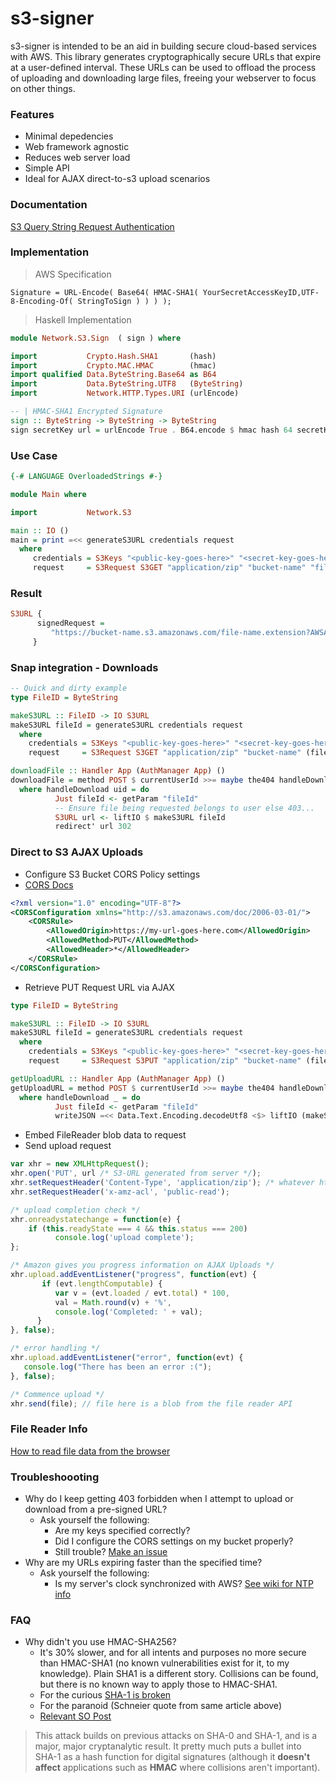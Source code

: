 s3-signer
======
s3-signer is intended to be an aid in building secure cloud-based services with
AWS. This library generates cryptographically secure URLs that
expire at a user-defined interval. These URLs can be used to offload
the process of uploading and downloading large files, freeing your
webserver to focus on other things. 

### Features
 - Minimal depedencies
 - Web framework agnostic
 - Reduces web server load
 - Simple API
 - Ideal for AJAX direct-to-s3 upload scenarios

### Documentation
[S3 Query String Request Authentication](http://docs.aws.amazon.com/AmazonS3/latest/dev/RESTAuthentication.html#RESTAuthenticationQueryStringAuth)

### Implementation

> AWS Specification

```shell
Signature = URL-Encode( Base64( HMAC-SHA1( YourSecretAccessKeyID,UTF-8-Encoding-Of( StringToSign ) ) ) );
```
> Haskell Implementation

```haskell
module Network.S3.Sign  ( sign ) where

import           Crypto.Hash.SHA1       (hash)
import           Crypto.MAC.HMAC        (hmac)
import qualified Data.ByteString.Base64 as B64
import           Data.ByteString.UTF8   (ByteString)
import           Network.HTTP.Types.URI (urlEncode)

-- | HMAC-SHA1 Encrypted Signature
sign :: ByteString -> ByteString -> ByteString
sign secretKey url = urlEncode True . B64.encode $ hmac hash 64 secretKey url
```

### Use Case
```haskell
{-# LANGUAGE OverloadedStrings #-}

module Main where

import           Network.S3

main :: IO ()
main = print =<< generateS3URL credentials request
  where
     credentials = S3Keys "<public-key-goes-here>" "<secret-key-goes-here>"
     request     = S3Request S3GET "application/zip" "bucket-name" "file-name.extension" 3 -- 3 secs until expired
```
### Result
```haskell
S3URL {
      signedRequest =
         "https://bucket-name.s3.amazonaws.com/file-name.extension?AWSAccessKeyId=<public-key-goes-here>&Expires=1402346638&Signature=1XraY%2Bhp117I5CTKNKPc6%2BiihRA%3D"
     }
```

### Snap integration - Downloads
```haskell
-- Quick and dirty example
type FileID = ByteString

makeS3URL :: FileID -> IO S3URL
makeS3URL fileId = generateS3URL credentials request
  where
    credentials = S3Keys "<public-key-goes-here>" "<secret-key-goes-here>"
    request     = S3Request S3GET "application/zip" "bucket-name" (fileId <> ".zip") 3 

downloadFile :: Handler App (AuthManager App) ()
downloadFile = method POST $ currentUserId >>= maybe the404 handleDownload
  where handleDownload uid = do
          Just fileId <- getParam "fileId"
          -- Ensure file being requested belongs to user else 403...
          S3URL url <- liftIO $ makeS3URL fileId
          redirect' url 302
```
### Direct to S3 AJAX Uploads
   - Configure S3 Bucket CORS Policy settings
   - [CORS Docs](http://docs.aws.amazon.com/AmazonS3/latest/dev/cors.html#how-do-i-enable-cors)

```xml
<?xml version="1.0" encoding="UTF-8"?>
<CORSConfiguration xmlns="http://s3.amazonaws.com/doc/2006-03-01/">
    <CORSRule>
        <AllowedOrigin>https://my-url-goes-here.com</AllowedOrigin>
        <AllowedMethod>PUT</AllowedMethod>
        <AllowedHeader>*</AllowedHeader>
    </CORSRule>
</CORSConfiguration>
```
   - Retrieve PUT Request URL via AJAX 

```haskell
type FileID = ByteString

makeS3URL :: FileID -> IO S3URL
makeS3URL fileId = generateS3URL credentials request
  where
    credentials = S3Keys "<public-key-goes-here>" "<secret-key-goes-here>"
    request     = S3Request S3PUT "application/zip" "bucket-name" (fileId <> ".zip") 3 

getUploadURL :: Handler App (AuthManager App) ()
getUploadURL = method POST $ currentUserId >>= maybe the404 handleDownload
  where handleDownload _ = do
          Just fileId <- getParam "fileId"
          writeJSON =<< Data.Text.Encoding.decodeUtf8 <$> liftIO (makeS3URL fileId)
```
   - Embed FileReader blob data to request
   - Send upload request

```javascript
var xhr = new XMLHttpRequest();
xhr.open('PUT', url /* S3-URL generated from server */);
xhr.setRequestHeader('Content-Type', 'application/zip'); /* whatever http-content-type makes sense */
xhr.setRequestHeader('x-amz-acl', 'public-read');

/* upload completion check */
xhr.onreadystatechange = function(e) {
    if (this.readyState === 4 && this.status === 200) 
          console.log('upload complete');
};

/* Amazon gives you progress information on AJAX Uploads */
xhr.upload.addEventListener("progress", function(evt) {
       if (evt.lengthComputable) {
          var v = (evt.loaded / evt.total) * 100,
          val = Math.round(v) + '%',
          console.log('Completed: ' + val);
      }
}, false);

/* error handling */
xhr.upload.addEventListener("error", function(evt) {
   console.log("There has been an error :(");
}, false);

/* Commence upload */
xhr.send(file); // file here is a blob from the file reader API
```
### File Reader Info
[How to read file data from the browser](https://developer.mozilla.org/en-US/docs/Web/API/FileReader)

### Troubleshoooting
- Why do I keep getting 403 forbidden when I attempt to upload or  download from a pre-signed URL?
  * Ask yourself the following:
    - Are my keys specified correctly?
    - Did I configure the CORS settings on my bucket properly?
    - Still trouble? [Make an issue](https://github.com/dmjio/s3-signer/issues)
- Why are my URLs expiring faster than the specified time?
  * Ask yourself the following:
    - Is my server's clock synchronized with AWS? [See wiki for NTP info](https://github.com/dmjio/s3-signer/wiki/If-URLs-expire-too-quickly)

### FAQ
- Why didn't you use HMAC-SHA256?
  * It's 30% slower, and for all intents and purposes no more secure
    than HMAC-SHA1 (no known vulnerabilities exist for it, to my knowledge). Plain
    SHA1 is a different story. Collisions can be found, but there is
    no known way to apply those to HMAC-SHA1.
  * For the curious [SHA-1 is broken](https://www.schneier.com/blog/archives/2005/02/sha1_broken.html)
  * For the paranoid (Schneier quote from same article above)
  * [Relevant SO Post](http://stackoverflow.com/questions/3334524/hmac-security-is-the-security-of-the-hmac-based-on-sha-1-affected-by-the-colli)

> This attack builds on previous attacks on SHA-0 and SHA-1, and is
> a major, major cryptanalytic result. It pretty much puts a bullet
> into SHA-1 as a hash function for digital signatures (although it
> **doesn't** **affect** applications such as **HMAC** where collisions aren't important).


  


